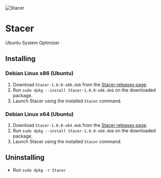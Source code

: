 ![Stacer](https://raw.githubusercontent.com/oguzhaninan/Stacer-Ubuntu-System-Optimizer/master/header.png)
# Stacer
Ubuntu System Optimizer

## Installing

### Debian Linux x86 (Ubuntu)

1. Download `Stacer-1.0.0-x86.deb` from the [Stacer releases page](https://github.com/oguzhaninan/Stacer-Ubuntu-System-Optimizer/releases).
2. Run `sudo dpkg --install Stacer-1.0.0-x86.deb` on the downloaded package.
3. Launch Stacer using the installed `Stacer` command.

### Debian Linux x64 (Ubuntu)

1. Download `Stacer-1.0.0-x64.deb` from the [Stacer releases page](https://github.com/oguzhaninan/Stacer-Ubuntu-System-Optimizer/releases).
2. Run `sudo dpkg --install Stacer-1.0.0-x64.deb` on the downloaded package.
3. Launch Stacer using the installed `Stacer` command.

## Uninstalling
- Run `sudo dpkg -r Stacer`

